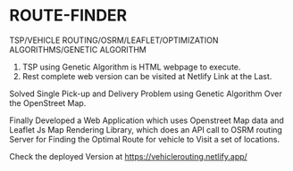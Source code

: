 # ROUTE-FINDER
TSP/VEHICLE ROUTING/OSRM/LEAFLET/OPTIMIZATION ALGORITHMS/GENETIC ALGORITHM

1. TSP using Genetic Algorithm is HTML webpage to execute.
2. Rest complete web version can be visited at Netlify Link at the Last.

Solved Single Pick-up and Delivery Problem using Genetic Algorithm Over the OpenStreet Map.

Finally Developed a Web Application which uses Openstreet Map data and Leaflet Js Map Rendering Library, which does an API call to OSRM routing Server for Finding the Optimal Route for vehicle to Visit a set of locations.


Check the deployed Version at https://vehiclerouting.netlify.app/
